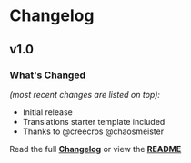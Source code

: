 # Changelog


## v1.0

### What's Changed

_(most recent changes are listed on top):_
- Initial release
- Translations starter template included
- Thanks to @creecros @chaosmeister


Read the full [**Changelog**](../master/changelog.md "See changes") or view the [**README**](../master/README.md "View README")
